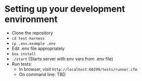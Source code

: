 # Setting up your development environment

- Clone the repository
- `cd test-harness`
- `cp .env.example .env`
- Edit .env file appropriately
- `box install`
- `./start` (Starts server with env vars from .env file)
- Run tests:
  - In browser, visit `http://localhost:60299/tests/runner.cfm`
  - On command line: TBD
